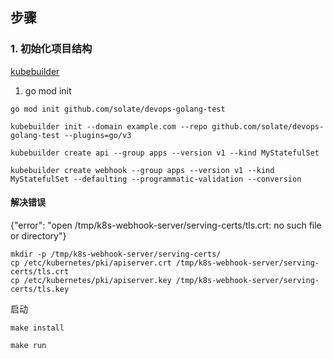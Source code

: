 

## 步骤


### 1. 初始化项目结构

[kubebuilder](https://zhuanlan.zhihu.com/p/697338036)

1. go mod init 

```
go mod init github.com/solate/devops-golang-test
```

```
kubebuilder init --domain example.com --repo github.com/solate/devops-golang-test --plugins=go/v3

kubebuilder create api --group apps --version v1 --kind MyStatefulSet 

kubebuilder create webhook --group apps --version v1 --kind MyStatefulSet --defaulting --programmatic-validation --conversion

```

#### 解决错误

{"error": "open /tmp/k8s-webhook-server/serving-certs/tls.crt: no such file or directory"}

```
mkdir -p /tmp/k8s-webhook-server/serving-certs/
cp /etc/kubernetes/pki/apiserver.crt /tmp/k8s-webhook-server/serving-certs/tls.crt
cp /etc/kubernetes/pki/apiserver.key /tmp/k8s-webhook-server/serving-certs/tls.key
```

启动
```
make install

make run
```





